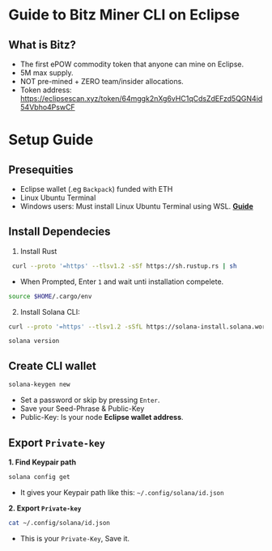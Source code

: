 # Guide to Bitz Miner CLI on Eclipse

## What is Bitz?
- The first ePOW commodity token that anyone can mine on Eclipse.
- 5M max supply.
- NOT pre-mined + ZERO team/insider allocations.
- Token address: https://eclipsescan.xyz/token/64mggk2nXg6vHC1qCdsZdEFzd5QGN4id54Vbho4PswCF

# Setup Guide
## Presequities
- Eclipse wallet (.eg `Backpack`) funded with ETH
- Linux Ubuntu Terminal
- Windows users: Must install Linux Ubuntu Terminal using WSL. **[Guide](https://github.com/0xmoei/Install-Linux-on-Windows)**

## Install Dependecies
1. Install Rust
```bash
 curl --proto '=https' --tlsv1.2 -sSf https://sh.rustup.rs | sh
```
* When Prompted, Enter `1` and wait unti installation compelete.
```bash
source $HOME/.cargo/env
```
2. Install Solana CLI:
```bash
curl --proto '=https' --tlsv1.2 -sSfL https://solana-install.solana.workers.dev | bash
```
```
solana version
```

## Create CLI wallet
```bash
solana-keygen new
```
* Set a password or skip by pressing `Enter`.
* Save your Seed-Phrase & Public-Key
* Public-Key: Is your node **Eclipse wallet address**.

## Export `Private-key`
**1. Find Keypair path**
```bash
solana config get
```
* It gives your Keypair path like this: `~/.config/solana/id.json`

**2. Export `Private-key`**
```bash
cat ~/.config/solana/id.json
```
* This is your `Private-Key`, Save it.



